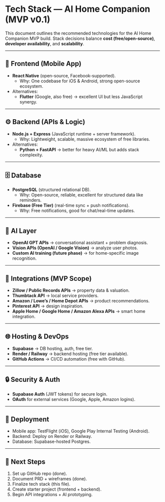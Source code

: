 # Tech Stack — AI Home Companion (MVP v0.1)

This document outlines the recommended technologies for the AI Home Companion MVP build. Stack decisions balance **cost (free/open-source)**, **developer availability**, and **scalability**.

---

## 📱 Frontend (Mobile App)
- **React Native** (open-source, Facebook-supported).
  - Why: One codebase for iOS & Android, strong open-source ecosystem.
- Alternatives:
  - **Flutter** (Google, also free) → excellent UI but less JavaScript synergy.

---

## ⚙️ Backend (APIs & Logic)
- **Node.js + Express** (JavaScript runtime + server framework).
  - Why: Lightweight, scalable, massive ecosystem of free libraries.
- Alternatives:
  - **Python + FastAPI** → better for heavy AI/ML but adds stack complexity.

---

## 🗄️ Database
- **PostgreSQL** (structured relational DB).
  - Why: Open-source, reliable, excellent for structured data like reminders.
- **Firebase (Free Tier)** (real-time sync + push notifications).
  - Why: Free notifications, good for chat/real-time updates.

---

## 🤖 AI Layer
- **OpenAI GPT APIs** → conversational assistant + problem diagnosis.
- **Vision APIs (OpenAI / Google Vision)** → analyze user photos.
- **Custom AI training (future phase)** → for home-specific image recognition.

---

## 🔗 Integrations (MVP Scope)
- **Zillow / Public Records APIs** → property data & valuation.
- **Thumbtack API** → local service providers.
- **Amazon / Lowe’s / Home Depot APIs** → product recommendations.
- **Pinterest API** → design inspiration.
- **Apple Home / Google Home / Amazon Alexa APIs** → smart home integration.

---

## 🌐 Hosting & DevOps
- **Supabase** → DB hosting, auth, free tier.
- **Render / Railway** → backend hosting (free tier available).
- **GitHub Actions** → CI/CD automation (free with GitHub).

---

## 🔒 Security & Auth
- **Supabase Auth** (JWT tokens) for secure login.
- **OAuth** for external services (Google, Apple, Amazon logins).

---

## 🚀 Deployment
- Mobile app: TestFlight (iOS), Google Play Internal Testing (Android).
- Backend: Deploy on Render or Railway.
- Database: Supabase-hosted Postgres.

---

## 📌 Next Steps
1. Set up GitHub repo (done).
2. Document PRD + wireframes (done).
3. Finalize tech stack (this file).
4. Create starter project (frontend + backend).
5. Begin API integrations + AI prototyping.
